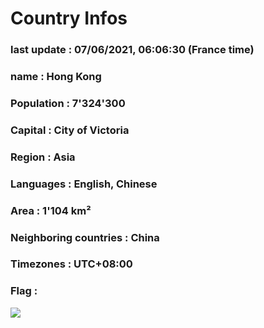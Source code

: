 # Country  Infos
### last update : 07/06/2021, 06:06:30 (France time)

### name : Hong Kong
### Population : 7'324'300
### Capital : City of Victoria
### Region : Asia
### Languages : English, Chinese
### Area : 1'104 km²
### Neighboring countries : China
### Timezones : UTC+08:00

### Flag :
![](https://restcountries.eu/data/hkg.svg)